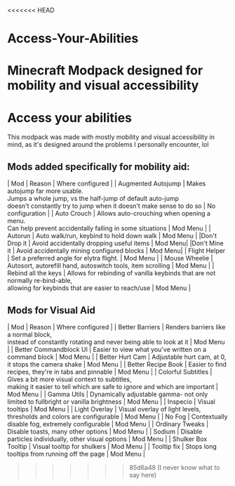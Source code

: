 <<<<<<< HEAD
# Access-Your-Abilities
Minecraft Modpack designed for mobility and visual accessibility
=======
# Access your abilities

This modpack was made with mostly mobility and visual accessibility in mind, as it's designed around the problems I personally encounter, lol

## Mods added specifically for mobility aid:
| Mod | Reason | Where configured |
| Augmented Autojump | Makes autojump far more usable. <br>Jumps a whole jump, vs the half-jump of default auto-jump <br>doesn't constantly try to jump when it doesn't make sense to do so | No configuration |
| Auto Crouch | Allows auto-crouching when opening a menu. <br>Can help prevent accidentally falling in some situations | Mod Menu |
| Autorun | Auto walk/run, keybind to hold down walk | Mod Menu |
|Don't Drop it | Avoid accidentally dropping useful items | Mod Menu|
|Don't Mine it | Avoid accidentally mining configured blocks | Mod Menu|
| Flight Helper | Set a preferred angle for elytra flight. | Mod Menu |
| Mouse Wheelie | Autosort, autorefill hand, autoswitch tools, item scrolling | Mod Menu |
| Rebind all the keys | Allows for rebinding of vanilla keybinds that are not normally re-bind-able,
<br>allowing for keybinds that are easier to reach/use | Mod Menu | 

## Mods for Visual Aid
| Mod | Reason | Where configured |
| Better Barriers | Renders barriers like a normal block, <br>instead of constantly rotating and never being able to look at it | Mod Menu |
| Better Commandblock UI | Easier to view what you've written on a command block | Mod Menu |
| Better Hurt Cam | Adjustable hurt cam, at 0, it stops the camera shake | Mod Menu |
| Better Recipe Book | Easier to find recipes, they're in tabs and pinnable | Mod Menu |
| Colorful Subtitles | Gives a bit more visual context to subtitles, <br>making it easier to tell which are safe to ignore and which are important | Mod Menu |
| Gamma Utils | Dynamically adjustable gamma- not only limited to fullbright or vanilla brightness | Mod Menu |
| Inspecio | Visual tooltips | Mod Menu |
| Light Overlay | Visual overlay of light levels, thresholds and colors are configurable | Mod Menu |
| No Fog | Contextually disable fog, extremely configurable | Mod Menu |
| Ordinary Tweaks | Disable toasts, many other options | Mod Menu |
| Sodium | Disable particles individually, other visual options | Mod Menu |
| Shulker Box Tooltip | Visual tooltip for shulkers | Mod Menu |
| Tooltip fix | Stops long tooltips from running off the page | Mod Menu |



>>>>>>> 85d6a48 (I never know what to say here)
